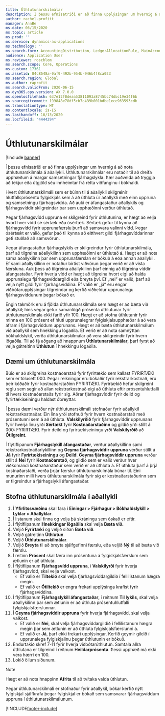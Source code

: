 ```yaml
---
title: Úthlutunarskilmálar
description: Í þessu efnisatriði er að finna upplýsingar um hvernig á að nota úthlutunarskilmála á aðallykli.
author: rachel-profitt
manager: AnnBe
ms.date: 06/15/2020
ms.topic: article
ms.prod: ''
ms.service: dynamics-ax-applications
ms.technology: ''
ms.search.form: AccountingDistribution, LedgerAllocationRule, MainAccount, AllocationTerms
audience: Application User
ms.reviewer: roschlom
ms.search.scope: Core, Operations
ms.custom: 17361
ms.assetid: 04c8548a-0af9-492b-954b-946b4f8ca023
ms.search.region: Global
ms.author: raprofit
ms.search.validFrom: 2020-06-15
ms.dyn365.ops.version: AX 7.0.0
ms.openlocfilehash: 637e12f0deaa53811093a8745bc74dbc19e34f6b
ms.sourcegitcommit: 199848e78df5cb7c439b001bdbe1ece963593cdb
ms.translationtype: HT
ms.contentlocale: is-IS
ms.lasthandoff: 10/13/2020
ms.locfileid: "4444294"
---
```

# <a name="allocation-terms"></a>Úthlutunarskilmálar

[!include [banner](../includes/banner.md)]

Í þessu efnisatriði er að finna upplýsingar um hvernig á að nota úthlutunarskilmála á aðallykli. Úthlutunarskilmálar eru notaðir til að dreifa upphæðum á margar samsetningar fjárhagslykla. Þær auðvelda að tryggja að tekjur eða útgjöld séu innheimtar frá rétta viðfanginu í bókhaldi.

Hvert úthlutunarskilmáli sem er búinn til á aðallykli skilgreinir hlutfallsprósentu fylgiskjals sem á að úthluta úr aðallykli með einn uppruna og samsetningu fjárhagsvídda. Að auki er áfangastaður aðallykils og fjárhagsvíddir skilgreindar þar sem upphæðinni verður úthlutað. 

Þegar fjárhagsvídd uppruna er skilgreind fyrir úthlutunina, er hægt að velja hvort hver vídd sé sértæk eða ósértæk. Sértæk gefur til kynna að fjárhagsvídd fyrir upprunafærslu þurfi að samsvara valinni vídd. Þegar ósértækt er valið, gefur það til kynna að eitthvert gildi fjárhagsvíddarinnar geti stuðlað að samsvörun.

Þegar áfangastaður fjárhagslykils er skilgreindur fyrir úthlutunarskilmála, þarf að tilgreina aðallykilinn sem upphæðinni er úthlutað á. Hægt er að nota sama aðallykilinn þar sem upprunafærslan er bókuð á eða annan aðallykil. Ef sami aðallykillinn er notaður birtist viðvörun þegar verið er að vista færsluna. Auk þess að tilgreina aðallykilinn þarf einnig að tilgreina víddir áfangastaðar. Fyrir hverja vídd er hægt að tilgreina hvort eigi að halda upprunalegu fjárhagsvíddargildi eða breyta því. Ef „nei“ er valið, þarf að velja nýtt gildi fyrir fjárhagsvíddina. Ef valið er „já“ eru engar viðbótarupplýsingar tilgreindar og kerfið viðheldur upprunalegu fjárhagsvíddunum þegar bókað er.

Engin takmörk eru á fjölda úthlutunarskilmála sem hægt er að bæta við aðallykil; hins vegar getur samanlögð prósenta úthlutunar fyrir úthlutunarskilmála ekki farið yfir 100. Hægt er að stofna úthlutanir fyrir minna en 100 prósent ef hluti upprunalegrar fylgiskjalsupphæðar á að vera áfram í fjárhagsvíddum upprunans. Hægt er að bæta úthlutunarskilmálum við aðallykil sem hnekkingu lögaðila. Ef verið er að nota samnýttan bókhaldslykil, verða úthlutunarskilmálar að vera skilgreindir fyrir hvern lögaðila. Til að fá aðgang að hnappnum **Úthlutunarskilmálar**, þarf fyrst að velja gátreitinn **Úthlutun** í hnekkingu lögaðila.

## <a name="allocation-term-example"></a>Dæmi um úthlutunarskilmála
Búið er að skilgreina kostnaðarstað fyrir fyrirtækið sem kallast FYRIRTÆKI sem er tölusett 000. Þegar reikningar eru bókaðir fyrir rekstrarkostnað, eru þeir kóðaðir fyrir kostnaðarstaðinn FYRIRTÆKI. Fyrirtækið hefur skilgreint reglu sem segir að allan rekstrarkostnað eigi að úthluta eftir prósentuhlutfalli til hvers kostnaðarstaðs fyrir sig. Aðrar fjárhagsvíddir fyrir deild og fyrirtækiseiningu haldast óbreyttar.

Í þessu dæmi verður nýr úthlutunarskilmáli stofnaður fyrir aðallykil rekstrarkostnaðar. Ein lína yrði stofnuð fyrir hvern kostnaðarstað með prósentunni sem á að úthluta. **Valskilyrðið** fyrir fjárhagsvíddir upprunans fyrir hverja línu yrði **Sértækt** fyrir **Kostnaðarstaðinn** og gildið yrði stillt á 000: FYRIRTÆKI. Fyrir deild og fyrirtækiseiningu yrði **Valskilyrðið** að **Ótilgreint**.

Í flýtiflipanum **Fjárhagslykill áfangastaðar**, verður aðallykillinn sami rekstrarkostnaðarlykillinn og **Geyma fjárhagsvíddir uppruna** verður stillt á **Já** fyrir **Fyrirtækiseiningu** og **Deild**. **Geyma fjárhagsvíddir uppruna** verður stillt á **Nei** fyrir **Kostnaðarstað**, og gildið sem er valið verður hver viðkomandi kostnaðarstaður sem verið er að úthluta á. Ef úthluta þarf á þrjá kostnaðarstaði, verða þrjár færslur úthlutunarskilmála búnar til. Eini munurinn milli hvers úthlutunarskilmála fyrir sig er kostnaðarstaðurinn sem er tilgreindur á fjárhagslykli áfangastaðar.

## <a name="create-an-allocation-term-on-a-main-account"></a>Stofna úthlutunarskilmála í aðallykli

1. Í **Yfirlitssvæðinu** skal fara í **Einingar > Fjárhagur > Bókhaldslykill > Lyklar > Aðallyklar**.
2. Í listanum skal finna og velja þá skráningu sem óskað er eftir.
3. Í flýtiflipanum **Hnekkingar lögaðila** skal velja **Bæta við**.
4. Veljið **Fyrirtæki** og veljið síðan **Bæta við**.
5. Veljið gátreitinn **Úthlutun**.
6. Veljið **Úthlutunarskilmálar**.
7. Veljið **Breyta** til að breyta sjálfgefinni færslu, eða veljið **Ný** til að bæta við færslu.
8. Í reitinn **Prósent** skal færa inn prósentuna á fylgiskjalsfærslum sem ætlunin er að úthluta.
9. Í flýtiflipanum **Fjárhagsvídd uppruna**, í **Valskilyrði** fyrir hverja fjárhagsvídd, skal velja valkost.
    - Ef valið er **Tiltekið** skal velja fjárhagsvíddargildið í fellilistanum hægra megin.
    - Ef valið er **Ótiltekið** er engra frekari upplýsinga krafist fyrir fjárhagsvíddina.
10. Í flýtiflipanum **Fjárhagslykill áfangastaðar**, í reitnum **Til lykils**, skal velja aðallykilinn þar sem ætlunin er að úthluta prósentuhlutfalli fylgiskjalsfærslunnar.
11. Í **Geyma fjárhagsvíddir uppruna** fyrir hverja fjárhagsvídd, skal velja valkost.
    - Ef valið er **Nei**, skal velja fjárhagsvíddargildið í fellilistanum hægra megin þar sem ætlunin er að úthluta fylgiskjalsfærslunni á.
    - Ef valið er **Já**, þarf ekki frekari upplýsingar. Kerfið geymir gildið í upprunalega fylgiskjalinu þegar úthlutunin er bókuð.
12. Endurtakið skref 7-11 fyrir hverja viðbótarúthlutun. Samtala allra úthlutana er tilgreind í reitnum **Heildarprósenta**. Þessi upphæð má ekki vera hærri en 100.
13. Lokið öllum síðunum.

>[!NOTE] 
> Hægt er að nota hnappinn **Afrita** til að tvítaka valda úthlutun.

Þegar úthlutunarskilmáli er stofnaður fyrir aðallykil, bókar kerfið nýtt fylgiskjal sjálfkrafa þegar fylgiskjal er bókað sem samsvarar fjárhagsvíddum uppruna í úthlutunarskilmálunum.


[!INCLUDE[footer-include](../../includes/footer-banner.md)]
